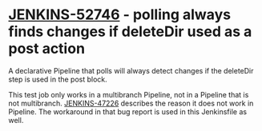 # [JENKINS-52746](https://issues.jenkins-ci.org/browse/JENKINS-52746) - polling always finds changes if deleteDir used as a post action

A declarative Pipeline that polls will always detect changes if the
deleteDir step is used in the post block.

This test job only works in a multibranch Pipeline, not in a Pipeline that is not multibranch.
[JENKINS-47226](https://issues.jenkins-ci.org/browse/JENKINS-47226) describes the reason it does not work in Pipeline.
The workaround in that bug report is used in this Jenkinsfile as well.
